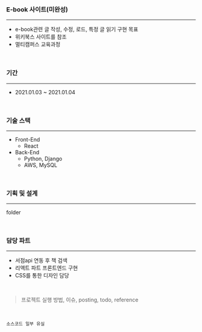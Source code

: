 ### E-book 사이트(미완성)

---

- e-book관련 글 작성, 수정, 로드, 특정 글 읽기 구현 목표
- 위키북스 사이트를 참조
- 멀티캠퍼스 교육과정

<br/>

### 기간

---

- 2021.01.03 ~ 2021.01.04

<br/>

### 기술 스택

---

- Front-End
  - React
- Back-End
  - Python, Django
  - AWS, MySQL

<br/>

### 기획 및 설계

---

folder

<br/>

### 담당 파트

---

- 서점api 연동 후 책 검색
- 리액트 파트 프론트엔드 구현
- CSS를 통한 디자인 담당

<br/>

> 프로젝트 실행 방법, 이슈, posting, todo, reference

<br/>

`소스코드 일부 유실`

